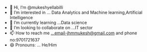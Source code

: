 - 👋 Hi, I’m @mukeshyellabilli
- 👀 I’m interested in ... Data Analytics and Machine learning,Artificial Intelligence
- 🌱 I’m currently learning ...Data science
- 💞️ I’m looking to collaborate on ...IT sector
- 📫 How to reach me ...email-jhmmukesh@gmail.com and phone no:9701721637
- 😄 Pronouns: ... He/Him

<!---
mukeshyellabilli/mukeshyellabilli is a ✨ special ✨ repository because its `README.md` (this file) appears on your GitHub profile.
You can click the Preview link to take a look at your changes.
--->

